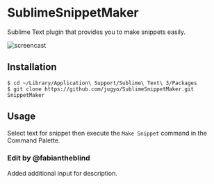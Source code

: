 SublimeSnippetMaker
========

Sublime Text plugin that provides you to make snippets easily.

![screencast](https://raw.github.com/jugyo/SublimeSnippetMaker/master/screencast.gif)

## Installation

```
$ cd ~/Library/Application\ Support/Sublime\ Text\ 3/Packages
$ git clone https://github.com/jugyo/SublimeSnippetMaker.git SnippetMaker
```

## Usage

Select text for snippet then execute the `Make Snippet` command in the Command Palette.  

### Edit by @fabiantheblind

Added additional input for description.
